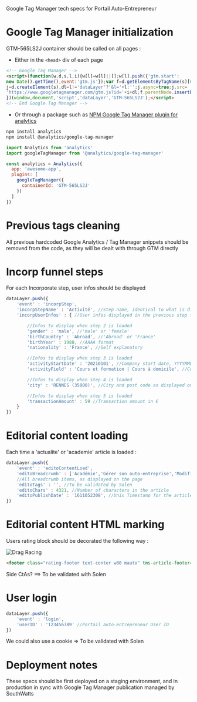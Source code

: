 Google Tag Manager tech specs for Portail Auto-Entrepreneur

# Google Tag Manager initialization

GTM-565LS2J container should be called on all pages : 

- Either in the ```<head>``` div of each page

```html
<!-- Google Tag Manager -->
<script>(function(w,d,s,l,i){w[l]=w[l]||[];w[l].push({'gtm.start':
new Date().getTime(),event:'gtm.js'});var f=d.getElementsByTagName(s)[0],
j=d.createElement(s),dl=l!='dataLayer'?'&l='+l:'';j.async=true;j.src=
'https://www.googletagmanager.com/gtm.js?id='+i+dl;f.parentNode.insertBefore(j,f);
})(window,document,'script','dataLayer','GTM-565LS2J');</script>
<!-- End Google Tag Manager -->
```

- Or through a package such as [NPM Google Tag Manager plugin for analytics](https://www.npmjs.com/package/@analytics/google-tag-manager)

```bash
npm install analytics
npm install @analytics/google-tag-manager
```

```javascript
import Analytics from 'analytics'
import googleTagManager from '@analytics/google-tag-manager'

const analytics = Analytics({
  app: 'awesome-app',
  plugins: [
    googleTagManager({
      containerId: 'GTM-565LS2J'
    })
  ]
})
```
# Previous tags cleaning

All previous hardcoded Google Analytics / Tag Manager snippets should be removed from the code, as they will be dealt with through GTM directly

# Incorp funnel steps

For each Incorporate step, user infos should be displayed

```javascript
dataLayer.push({
    'event' : 'incorpStep',
    'incorpStepName' : 'Activité', //Step name, identical to what is displayed : 'Déclarant', 'Activité', 'Adresse', 'Règlement', 'Finalisation'
    'incorpUserInfos' : { //User infos displayed in the previous step that was validated

        //Infos to display when step 2 is loaded
        'gender' : 'male', //'male' or 'female'
        'birthCountry' : 'Abroad', //'Abroad' or 'France'  
        'birthYear' : 1988, //AAAA format
        'nationality' : 'France', //Self explanatory

        //Infos to display when step 3 is loaded
        'activityStartDate' : '20210101', //Company start date, YYYYMMDD format
        'activityField' : 'Cours et formation | Cours à domicile', //Concatenates "Domaine d'activité" and "Activité souhaitée" fields

        //Infos to display when step 4 is loaded
        'city' : 'RENNES (35000)', //City and post code as displayed on the page

        //Infos to display when step 5 is loaded
        'transactionAmount' : 59 //Transaction amount in €        
    }
})
```

# Editorial content loading

Each time a 'actualite' or 'academie' article is loaded : 

```javascript
dataLayer.push({
    'event' : 'editoContentLoad',
    'editoBreadcrumb' : ['Académie','Gérer son auto-entreprise','Modifier son auto-entreprise','L\'ajout d\'activité en auto-entreprise'],
    //All breadcrumb items, as displayed on the page
    'editoTags' : '', //To be validated by Solen
    'editoChars' : 4321, //Number of characters in the article
    'editoPublishDate' : '1611052308', //Unix Timestamp for the article publication date 
})
```

# Editorial content HTML marking

Users rating block should be decorated the following way :

![Drag Racing](https://i.ibb.co/CwHD48S/Sans-titre.png)

```html
<footer class="rating-footer text-center w80 mauto" tms-article-footer="yes">
```

Side CtAs? ==> To be validated with Solen


# User login

```javascript
dataLayer.push({
    'event' : 'login',
    'userID' : '123456789' //Portail auto-entrepreneur User ID 
})
```
We could also use a cookie => To be validated with Solen

# Deployment notes

These specs should be first deployed on a staging environment, and in production in sync with Google Tag Manager publication managed by SouthWatts